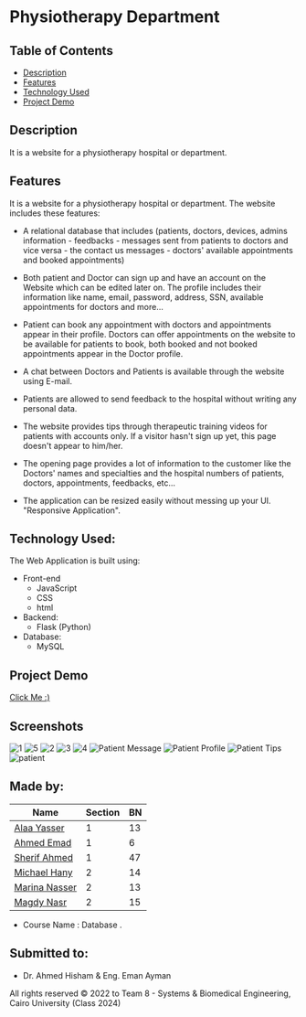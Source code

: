 # Physiotherapy Department 

## Table of Contents

- [Description](#description)
- [Features](#features)
- [Technology Used](#technology-used)
- [Project Demo](#project-demo)

## Description 
It is a website for a physiotherapy hospital or department.

## Features 
It is a website for a physiotherapy hospital or department.
The website includes these features:
- A relational database that includes (patients, doctors, devices, admins information - feedbacks - messages sent from patients to doctors and vice versa - the contact us messages - doctors' available appointments and booked appointments) 

- Both patient and Doctor can sign up and have an account on the Website which can be edited later on. The profile includes their information like name, email, password, address, SSN, available appointments for doctors and more...

- Patient can book any appointment with doctors and appointments appear in their profile.
Doctors can offer appointments on the website to be available for patients to book, both booked and not booked appointments appear in the Doctor profile.

- A chat between Doctors and Patients is available through the website using E-mail.

- Patients are allowed to send feedback to the hospital without writing any personal data.

- The website provides tips through therapeutic training videos for patients with accounts only. If a visitor hasn't sign up yet, this page doesn't appear to him/her.

- The opening page provides a lot of information to the customer like the Doctors' names and specialties and the hospital numbers of patients, doctors, appointments, feedbacks, etc...

- The application can be resized easily without messing up your UI. "Responsive Application".

## Technology Used:
The Web Application is built using:
- Front-end
  - JavaScript
  - CSS
  - html
- Backend:
  - Flask (Python)
- Database:
  - MySQL

## Project Demo
[Click Me :)](https://drive.google.com/file/d/1ufymm9OYNY8kJBdFSs8TBRGgd0NWmTzN/view?usp=sharing)
## Screenshots
![1](https://user-images.githubusercontent.com/90320433/215306947-903be1f1-3930-4d62-b244-f2656f87c45c.png)
![5](https://user-images.githubusercontent.com/90320433/215306989-04d201ee-e93d-4cd5-b3ca-ebb218da0e9e.png)
![2](https://user-images.githubusercontent.com/90320433/215307000-5ad40c10-75df-4b82-b22a-e7c7eaf7feae.png)
![3](https://user-images.githubusercontent.com/90320433/215307012-ffc257cc-ab24-4534-b4ba-0c96336152ce.png)
![4](https://user-images.githubusercontent.com/90320433/215307021-1c9ae743-e8bd-4dfb-8a37-9806ed098d08.png)
![Patient Message](https://user-images.githubusercontent.com/90320433/215307029-7d60954f-c464-42ca-b036-49314ec86af8.png)
![Patient Profile](https://user-images.githubusercontent.com/90320433/215307047-6a51c390-4b67-4af3-a53b-1e07c097afd9.png)
![Patient Tips](https://user-images.githubusercontent.com/90320433/215307053-44883c1b-ee58-4853-85c8-1582ba35affe.png)
![patient](https://user-images.githubusercontent.com/90320433/215307059-2063cc3c-f377-4dee-bc71-bc3a8dd6f7bc.png)

## Made by:

| Name                           | Section | BN  |
| ------------------------------ | ------- | --- |
| [Alaa Yasser](https://github.com/alaayasser01)        | 1 | 13 |
| [Ahmed Emad](https://github.com/ahmeddemaad)          | 1 | 6  |
| [Sherif Ahmed](https://github.com/Sherif-2001)        | 1 | 47 |
| [Michael Hany](https://github.com/michaelhany510)     | 2 | 14 |
| [Marina Nasser](https://github.com/MarinaNasser)      | 2 | 13 |
| [Magdy Nasr](https://github.com/MyProjectsProgress)   | 2 | 15 |

- Course Name : Database .

## Submitted to:

- Dr. Ahmed Hisham & Eng. Eman Ayman

All rights reserved © 2022 to Team 8 - Systems & Biomedical Engineering, Cairo University (Class 2024)
